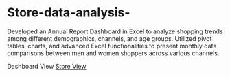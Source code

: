 # Store-data-analysis-
Developed an Annual Report Dashboard in Excel to analyze shopping trends among different demographics, channels, and age groups. Utilized pivot tables, charts, and advanced Excel functionalities to present monthly data comparisons between men and women shoppers across various channels.

 Dashboard View <a href = " https://github.com/gomkalevaishnavi/Store-data-analysis-/blob/main/Screenshot%202025-03-06%20152010.png">Store View</a>

